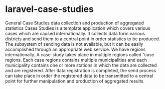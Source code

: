 # laravel-case-studies
General Case Studies data collection and production of aggregated statistics
Cases Studies is a template application which covers various cases which are caused internationally. It collects data form various districts and send them to a central point in order statistics to be produced. The subsystem of sending data is not available, but it can be easily accomplished through an appropriate web service.  We have regions internationally. A case-study takes place in multiple regions called “case regions. Each case regions contains multiple municipalities and each municipality contains one or more stations in which the data are collected and are registered. After data registration is completed, the send process can take place in order the registered data to be transmitted to a central point for further manipulation and production of aggregated results. 
